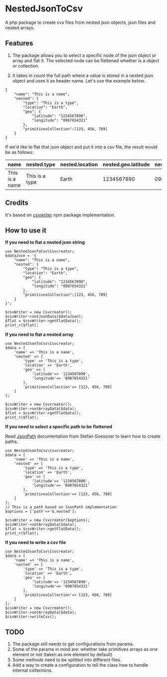 # NestedJsonToCsv
A php package to create cvs files from nested json objects, json files and nested arrays.

## Features
1. The package allows you to select a specific node of the json object or array and flat it. The selected node can be flattened whether is a object or collection.

2. It takes in count the full path where a value is stored in a nested json object and uses it as header name. Let's use the example below.

```
{
	"name": "This is a name",
	"nested": {
		"type": "This is a type",
		"location": "Earth",
		"geo": {
			"latitude": "1234567890",
			"longitude": "0987654321"
		},
		"primitivesCollection":[123, 456, 789]
	}	
}
```
If we'd like to flat that json object and put it into a csv file, the result would be as follows:

| name             | nested.type      | nested.location | nested.geo.latitude | nested.geo.longitude | nested.primitivesCollection | 
|------------------|------------------|-----------------|---------------------|----------------------|-----------------------------| 
| This is a name | This is a type | Earth           | 1234567890          | 0987654321           | 123, 456, 789               | 


## Credits
It's based on [csvwriter](https://www.npmjs.com/package/csvwriter) npm package implementation.

## How to use it
**If you need to flat a nested json string**

```
use NestedJsonToCsv\Csvcreator;
$dataJson = '{
	"name": "This is a name",
	"nested": {
		"type": "This is a type",
		"location": "Earth",
		"geo": {
			"latitude": "1234567890",
			"longitude": "0987654321"
		},
		"primitivesCollection":[123, 456, 789]
	}	
}';

$csvWriter = new Csvcreator();
$csvWriter->setJsonData($dataJson);
$flat = $csvWriter->getFlatData();
print_r($flat);
```


**If you need to flat a nested array**

```
use NestedJsonToCsv\Csvcreator;
$data = [
	'name' => 'This is a name', 
	'nested' => [
		'type' => 'This is a type',
		'location' => 'Earth',
		'geo' => [
			'latitude'=> '1234567890',
			'longitude'=> '0987654321'
		],
		'primitivesCollection'=> [123, 456, 789]
	]
];

$csvWriter = new Csvcreator();
$csvWriter->setArrayData($data);
$flat = $csvWriter->getFlatData();
print_r($flat);
```
**If you need to select a specific path to be flattened**

Read [JsonPath](http://goessner.net/articles/JsonPath/) documentation from Stefan Goessner to learn how to create paths.

```
use NestedJsonToCsv\Csvcreator;
$data = [
	'name' => 'This is a name', 
	'nested' => [
		'type' => 'This is a type',
		'location' => 'Earth',
		'geo' => [
			'latitude'=> '1234567890',
			'longitude'=> '0987654321'
		],
		'primitivesCollection'=> [123, 456, 789]
	]
];
// This is a path based on JsonPath implementation
$options = ['path'=>'$.nested'];

$csvWriter = new Csvcreator($options);
$csvWriter->setArrayData($data);
$flat = $csvWriter->getFlatData();
print_r($flat);
```

**If you need to write a csv file**

```
use NestedJsonToCsv\Csvcreator;
$data = [
	'name' => 'This is a name', 
	'nested' => [
		'type' => 'This is a type',
		'location' => 'Earth',
		'geo' => [
			'latitude'=> '1234567890',
			'longitude'=> '0987654321'
		],
		'primitivesCollection'=> [123, 456, 789]
	]
];
$csvWriter = new Csvcreator();
$csvWriter->setArrayData($data);
$csvWriter->writeCsv();

```
## TODO
1. The package still needs to get configurations from params. 
2. Some of the params in mind are: whether take primitives arrays as one element or not (taken as one element by default)
3. Some methods need to be splitted into different files.
4. Add a way to create a configuration to tell the class how to handle internal collections. 
